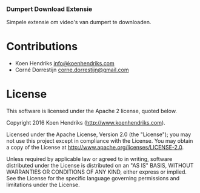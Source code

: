 ### Dumpert Download Extensie

Simpele extensie om video's van dumpert te downloaden.

# Contributions
- Koen Hendriks <info@koenhendriks.com>
- Corné Dorrestijn <corne.dorrestijn@gmail.com> 

# License

This software is licensed under the Apache 2 license, quoted below.

Copyright 2016 Koen Hendriks (http://www.koenhendriks.com).

Licensed under the Apache License, Version 2.0 (the "License"); you 
may not use this project except in compliance with the License. You 
may obtain a copy of the License at 
http://www.apache.org/licenses/LICENSE-2.0.

Unless required by applicable law or agreed to in writing, software 
distributed under the License is distributed on an "AS IS" BASIS, 
WITHOUT WARRANTIES OR CONDITIONS OF ANY KIND, either express or 
implied. See the License for the specific language governing 
permissions and limitations under the License.
